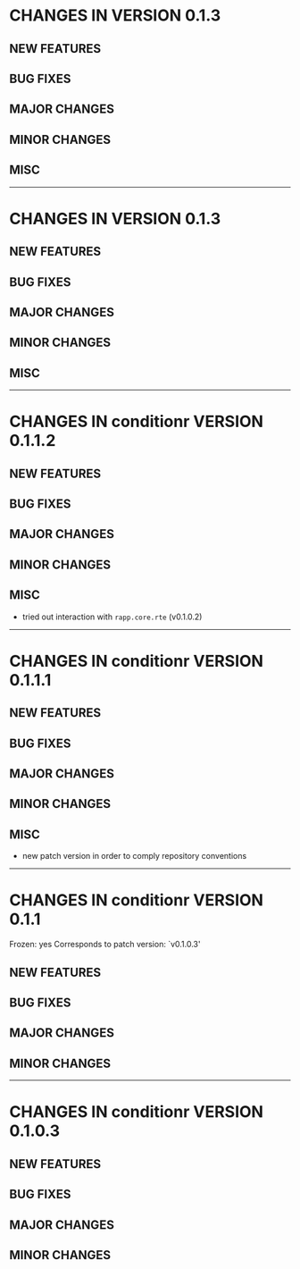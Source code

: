 # CHANGES IN VERSION 0.1.3

## NEW FEATURES

## BUG FIXES

## MAJOR CHANGES

## MINOR CHANGES

## MISC

-----

# CHANGES IN VERSION 0.1.3

## NEW FEATURES

## BUG FIXES

## MAJOR CHANGES

## MINOR CHANGES

## MISC

-----

# CHANGES IN conditionr VERSION 0.1.1.2

## NEW FEATURES

## BUG FIXES

## MAJOR CHANGES

## MINOR CHANGES

## MISC

- tried out interaction with `rapp.core.rte` (v0.1.0.2)

-----

# CHANGES IN conditionr VERSION 0.1.1.1

## NEW FEATURES

## BUG FIXES

## MAJOR CHANGES

## MINOR CHANGES

## MISC

- new patch version in order to comply repository conventions

-----

# CHANGES IN conditionr VERSION 0.1.1

Frozen: yes
Corresponds to patch version: `v0.1.0.3'

## NEW FEATURES

## BUG FIXES

## MAJOR CHANGES

## MINOR CHANGES

-----

# CHANGES IN conditionr VERSION 0.1.0.3

## NEW FEATURES

## BUG FIXES

## MAJOR CHANGES

## MINOR CHANGES
